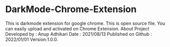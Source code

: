 # DarkMode-Chrome-Extension
This is darkmode extension for google chrome. This is open source file. You can easily upload and activated on Chrome Extension.
About Project
Developed by : Anup Adhikari 
Date : 2021/08/13 
Published on Github : 2022/01/01
Version:1.0.0.
